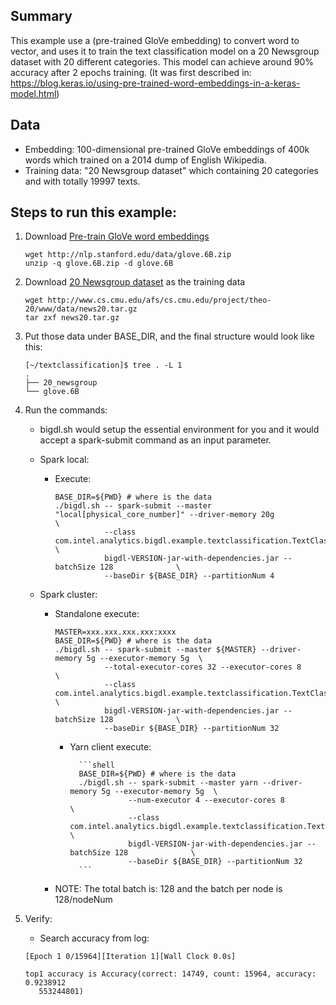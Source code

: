 ## Summary
 This example use a (pre-trained GloVe embedding) to convert word to vector,
 and uses it to train the text classification model on a 20 Newsgroup dataset
 with 20 different categories. This model can achieve around 90% accuracy after 2 epochs training.
(It was first described in: https://blog.keras.io/using-pre-trained-word-embeddings-in-a-keras-model.html)
## Data
* Embedding: 100-dimensional pre-trained GloVe embeddings of 400k words which trained on a 2014 dump of English Wikipedia.
* Training data: "20 Newsgroup dataset" which containing 20 categories and with totally 19997 texts.

## Steps to run this example:
1.  Download [Pre-train GloVe word embeddings](http://nlp.stanford.edu/data/glove.6B.zip)

    ```shell
    wget http://nlp.stanford.edu/data/glove.6B.zip
    unzip -q glove.6B.zip -d glove.6B
    ```

2.  Download [20 Newsgroup dataset](http://www.cs.cmu.edu/afs/cs.cmu.edu/project/theo-20/www/data/news20.html) as the training data

    ```shell
    wget http://www.cs.cmu.edu/afs/cs.cmu.edu/project/theo-20/www/data/news20.tar.gz
    tar zxf news20.tar.gz
    ```

3.  Put those data under BASE_DIR, and the final structure would look like this:

    ```
    [~/textclassification]$ tree . -L 1
    .
    ├── 20_newsgroup
    └── glove.6B
    ```

4.  Run the commands:
    * bigdl.sh would setup the essential environment for you and it would accept a spark-submit command as an input parameter.
    * Spark local:
      * Execute:

        ```shell
        BASE_DIR=${PWD} # where is the data
        ./bigdl.sh -- spark-submit --master "local[physical_core_number]" --driver-memory 20g                     \
                   --class com.intel.analytics.bigdl.example.textclassification.TextClassifier \
                   bigdl-VERSION-jar-with-dependencies.jar --batchSize 128              \
                   --baseDir ${BASE_DIR} --partitionNum 4
        ```

    * Spark cluster:
      * Standalone execute:

        ```shell
        MASTER=xxx.xxx.xxx.xxx:xxxx
        BASE_DIR=${PWD} # where is the data
        ./bigdl.sh -- spark-submit --master ${MASTER} --driver-memory 5g --executor-memory 5g  \
                   --total-executor-cores 32 --executor-cores 8                                \
                   --class com.intel.analytics.bigdl.example.textclassification.TextClassifier \
                   bigdl-VERSION-jar-with-dependencies.jar --batchSize 128              \
                   --baseDir ${BASE_DIR} --partitionNum 32
        ```
        * Yarn client execute:
        
                ```shell
                BASE_DIR=${PWD} # where is the data
                ./bigdl.sh -- spark-submit --master yarn --driver-memory 5g --executor-memory 5g  \
                           --num-executor 4 --executor-cores 8                                \
                           --class com.intel.analytics.bigdl.example.textclassification.TextClassifier \
                           bigdl-VERSION-jar-with-dependencies.jar --batchSize 128              \
                           --baseDir ${BASE_DIR} --partitionNum 32
                ```

      * NOTE: The total batch is: 128 and the batch per node is 128/nodeNum

4. Verify:
   * Search accuracy from log:
   ``` 
   [Epoch 1 0/15964][Iteration 1][Wall Clock 0.0s]
   
   top1 accuracy is Accuracy(correct: 14749, count: 15964, accuracy: 0.9238912
      553244801)
